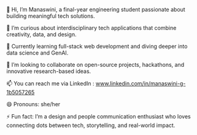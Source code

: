 👋 Hi, I’m Manaswini, a final-year engineering student passionate about building meaningful tech solutions.

👀 I’m curious about interdisciplinary tech applications that combine creativity, data, and design.

🌱 Currently learning full-stack web development and diving deeper into data science and GenAI.

🤝 I’m looking to collaborate on open-source projects, hackathons, and innovative research-based ideas.

📫 You can reach me via LinkedIn : www.linkedin.com/in/manaswini-g-1b5057265

😄 Pronouns: she/her

⚡ Fun fact: I’m a design and people communication enthusiast who loves connecting dots between tech, storytelling, and real-world impact.
<!---
Manaswini27/Manaswini27 is a ✨ special ✨ repository because its `README.md` (this file) appears on your GitHub profile.
You can click the Preview link to take a look at your changes.
--->
